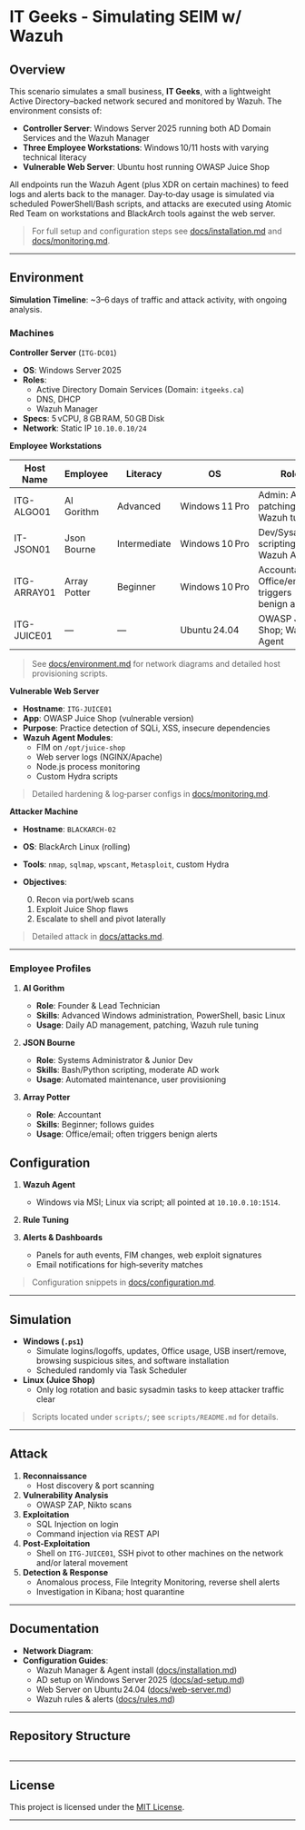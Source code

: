 # IT Geeks - Simulating SEIM w/ Wazuh

## Overview

This scenario simulates a small business, **IT Geeks**, with a lightweight Active Directory–backed network secured and monitored by Wazuh. The environment consists of:

* **Controller Server**: Windows Server 2025 running both AD Domain Services and the Wazuh Manager
* **Three Employee Workstations**: Windows 10/11 hosts with varying technical literacy
* **Vulnerable Web Server**: Ubuntu host running OWASP Juice Shop

All endpoints run the Wazuh Agent (plus XDR on certain machines) to feed logs and alerts back to the manager. Day‑to‑day usage is simulated via scheduled PowerShell/Bash scripts, and attacks are executed using Atomic Red Team on workstations and BlackArch tools against the web server.

> For full setup and configuration steps see [docs/installation.md](docs/installation.md) and [docs/monitoring.md](docs/monitoring.md).

---

## Environment

**Simulation Timeline**: \~3–6 days of traffic and attack activity, with ongoing analysis.

### Machines

**Controller Server** (`ITG-DC01`)

* **OS**: Windows Server 2025
* **Roles**:
  * Active Directory Domain Services (Domain: `itgeeks.ca`)
  * DNS, DHCP
  * Wazuh Manager
* **Specs**: 5 vCPU, 8 GB RAM, 50 GB Disk
* **Network**: Static IP `10.10.0.10/24`

**Employee Workstations**

| Host Name   | Employee     | Literacy     | OS             | Role                                             | Static IP       |
| ----------- | ------------ | ------------ | -------------- | ------------------------------------------------ | --------------- |
| ITG-ALGO01  | Al Gorithm   | Advanced     | Windows 11 Pro | Admin: AD, patching, Wazuh tuning                | `10.10.0.20/24` |
| IT-JSON01   | Json Bourne  | Intermediate | Windows 10 Pro | Dev/Sysadmin: scripting, Wazuh Agent             | `10.10.0.30/24` |
| ITG-ARRAY01 | Array Potter | Beginner     | Windows 10 Pro | Accountant: Office/email; triggers benign alerts | `10.10.0.40/24` |
| ITG-JUICE01 | —            | —            | Ubuntu 24.04   | OWASP Juice Shop; Wazuh Agent                    | `10.10.0.69/24` |

> See [docs/environment.md](docs/environment.md) for network diagrams and detailed host provisioning scripts.

**Vulnerable Web Server**

* **Hostname**: `ITG-JUICE01`
* **App**: OWASP Juice Shop (vulnerable version)
* **Purpose**: Practice detection of SQLi, XSS, insecure dependencies
* **Wazuh Agent Modules**:
  * FIM on `/opt/juice-shop`
  * Web server logs (NGINX/Apache)
  * Node.js process monitoring
  * Custom Hydra scripts

> Detailed hardening & log‑parser configs in [docs/monitoring.md](docs/monitoring.md).

**Attacker Machine**

* **Hostname**: `BLACKARCH-02`
* **OS**: BlackArch Linux (rolling)
* **Tools**: `nmap`, `sqlmap`, `wpscant`, `Metasploit`, custom Hydra
* **Objectives**:

  0. Recon via port/web scans
  1. Exploit Juice Shop flaws
  2. Escalate to shell and pivot laterally

> Detailed attack in [docs/attacks.md](docs/attacks.md).

---

### Employee Profiles

1. **Al Gorithm**

   * **Role**: Founder & Lead Technician
   * **Skills**: Advanced Windows administration, PowerShell, basic Linux
   * **Usage**: Daily AD management, patching, Wazuh rule tuning

2. **JSON Bourne**

   * **Role**: Systems Administrator & Junior Dev
   * **Skills**: Bash/Python scripting, moderate AD work
   * **Usage**: Automated maintenance, user provisioning

3. **Array Potter**

   * **Role**: Accountant
   * **Skills**: Beginner; follows guides
   * **Usage**: Office/email; often triggers benign alerts

## Configuration

1. **Wazuh Agent**
   * Windows via MSI; Linux via script; all pointed at `10.10.0.10:1514`.
2. **Rule Tuning**
   
3. **Alerts & Dashboards**

   * Panels for auth events, FIM changes, web exploit signatures
   * Email notifications for high‑severity matches

> Configuration snippets in [docs/configuration.md](docs/configuration.md).

---

## Simulation

* **Windows (`.ps1`)**
  * Simulate logins/logoffs, updates, Office usage, USB insert/remove, browsing suspicious sites, and software installation
  * Scheduled randomly via Task Scheduler
* **Linux (Juice Shop)**
  * Only log rotation and basic sysadmin tasks to keep attacker traffic clear

> Scripts located under `scripts/`; see `scripts/README.md` for details.

---

## Attack

1. **Reconnaissance**
   * Host discovery & port scanning
2. **Vulnerability Analysis**
   * OWASP ZAP, Nikto scans
3. **Exploitation**
   * SQL Injection on login
   * Command injection via REST API
4. **Post‑Exploitation**
   * Shell on `ITG-JUICE01`, SSH pivot to other machines on the network and/or lateral movement
5. **Detection & Response**
   * Anomalous process, File Integrity Monitoring, reverse shell alerts
   * Investigation in Kibana; host quarantine

---

## Documentation

* **Network Diagram**:
* **Configuration Guides**:
  * Wazuh Manager & Agent install ([docs/installation.md](docs/installation.md))
  * AD setup on Windows Server 2025 ([docs/ad-setup.md](docs/ad-setup.md))
  * Web Server on Ubuntu 24.04 ([docs/web-server.md](docs/web-server.md))
  * Wazuh rules & alerts ([docs/rules.md](docs/rules.md))

---

## Repository Structure

```
```

---

## License

This project is licensed under the [MIT License](LICENSE).

---

